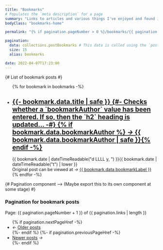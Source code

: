 ```yaml
---
title: "Bookmarks"
# Populates the `meta description` for a page
summary: "Links to articles and various things I've enjoyed and found interesting. Technical and non-technical. Quite a few of them offer perspectives / advice I appreciate."
bodyClass: "bookmarks-home"

permalink: "{% if pagination.pageNumber > 0 %}/bookmarks/{{ pagination.pageNumber + 1 }}/index.html{% else %}/bookmarks.html{% endif %}"

pagination:
  data: collections.postBookmarks # This data is called using the `postBookmarks.js` collection script
  size: 15
  alias: bookmarks

date: 2022-04-07T17:23:00
---
```


{# List of bookmark posts #}
<ul role="list" class="bookmarks__list | no-list | flow">
{% for bookmark in bookmarks -%}
  <li class="bookmarks__list-item">
    <article class="bookmarks__summary | flow">
      <h2>
        <a href="{{ bookmark.url }}">
        {{- bookmark.data.title | safe }}
        {#- Checks whether a `bookmarkAuthor` value has been entered. If so, then the `h2` heading is updated... -#}
        {% if bookmark.data.bookmarkAuthor %} <i aria-hidden="true">&rarr;</i> {{ bookmark.data.bookmarkAuthor | safe }}{% endif -%}
        </a>
      </h2>
      <time datetime="{{ bookmark.date | dateTime }}">{{ bookmark.date | dateTimeReadable("d LLLL y, ") }}{{ bookmark.date | dateTimeReadable("t") | lower }}</time>
      <div><span class="visually-hidden">Original post can be viewed at</span> <i aria-hidden="true">&rarr;</i> <a href="{{ bookmark.data.bookmarkExternal }}" rel="external" title="Link to the original post.">{{ bookmark.data.bookmarkLabel }}</a></div>
    </article>
  </li>
{% endfor -%}
</ul>

{# Pagination component --> (Maybe export this to its own component at some stage) #}
<nav class="pagination">
  <h3 class="visually-hidden">Pagination for bookmark posts</h3>
  <span class="visually-hidden">Page: {{ pagination.pageNumber + 1 }} of {{ pagination.links | length  }}</span>
  <ul role="list" class="pagination__list | no-list">
    {% if pagination.nextPageHref -%}
      <li class="pagination__list-item">
        <i aria-hidden="true">&larr;</i>
        <a href="{{ pagination.nextPageHref }}">Older <span class="visually-hidden">posts</span></a>
      </li>
    {%- endif %}
    {%- if pagination.previousPageHref -%}
      <li class="pagination__list-item">
        <a href="{{ pagination.previousPageHref }}">Newer <span class="visually-hidden">posts</span></a>
        <i aria-hidden="true">&rarr;</i>
      </li>
    {%- endif %}
  </ul>
</nav>
